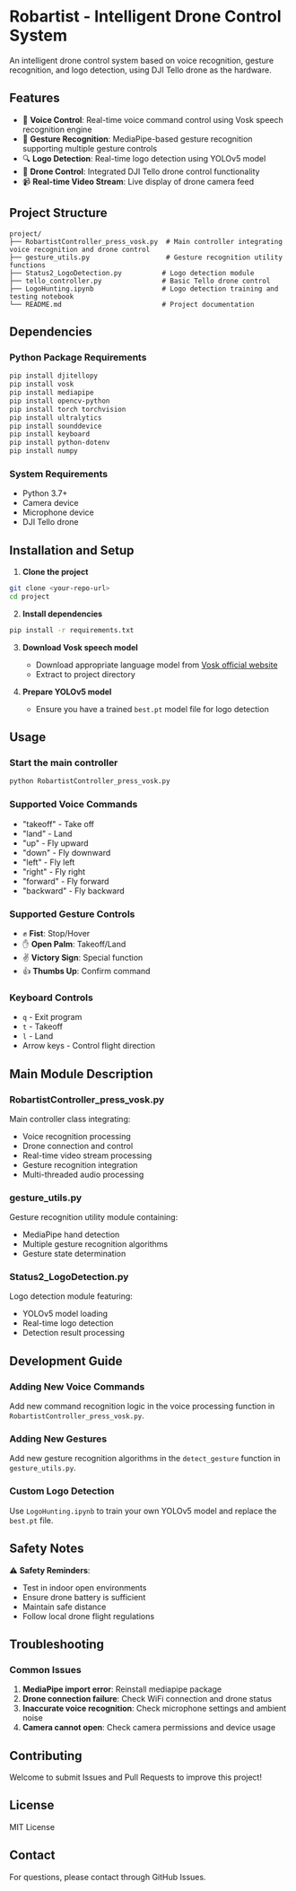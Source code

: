 # Robartist - Intelligent Drone Control System

An intelligent drone control system based on voice recognition, gesture recognition, and logo detection, using DJI Tello drone as the hardware.

## Features

- 🎤 **Voice Control**: Real-time voice command control using Vosk speech recognition engine
- 👋 **Gesture Recognition**: MediaPipe-based gesture recognition supporting multiple gesture controls
- 🔍 **Logo Detection**: Real-time logo detection using YOLOv5 model
- 🚁 **Drone Control**: Integrated DJI Tello drone control functionality
- 📹 **Real-time Video Stream**: Live display of drone camera feed

## Project Structure

```
project/
├── RobartistController_press_vosk.py  # Main controller integrating voice recognition and drone control
├── gesture_utils.py                   # Gesture recognition utility functions
├── Status2_LogoDetection.py          # Logo detection module
├── tello_controller.py               # Basic Tello drone control
├── LogoHunting.ipynb                 # Logo detection training and testing notebook
└── README.md                         # Project documentation
```

## Dependencies

### Python Package Requirements
```bash
pip install djitellopy
pip install vosk
pip install mediapipe
pip install opencv-python
pip install torch torchvision
pip install ultralytics
pip install sounddevice
pip install keyboard
pip install python-dotenv
pip install numpy
```

### System Requirements
- Python 3.7+
- Camera device
- Microphone device
- DJI Tello drone

## Installation and Setup

1. **Clone the project**
```bash
git clone <your-repo-url>
cd project
```

2. **Install dependencies**
```bash
pip install -r requirements.txt
```

3. **Download Vosk speech model**
   - Download appropriate language model from [Vosk official website](https://alphacephei.com/vosk/models)
   - Extract to project directory

4. **Prepare YOLOv5 model**
   - Ensure you have a trained `best.pt` model file for logo detection

## Usage

### Start the main controller
```bash
python RobartistController_press_vosk.py
```

### Supported Voice Commands
- "takeoff" - Take off
- "land" - Land
- "up" - Fly upward
- "down" - Fly downward
- "left" - Fly left
- "right" - Fly right
- "forward" - Fly forward
- "backward" - Fly backward

### Supported Gesture Controls
- ✊ **Fist**: Stop/Hover
- ✋ **Open Palm**: Takeoff/Land
- ✌️ **Victory Sign**: Special function
- 👍 **Thumbs Up**: Confirm command

### Keyboard Controls
- `q` - Exit program
- `t` - Takeoff
- `l` - Land
- Arrow keys - Control flight direction

## Main Module Description

### RobartistController_press_vosk.py
Main controller class integrating:
- Voice recognition processing
- Drone connection and control
- Real-time video stream processing
- Gesture recognition integration
- Multi-threaded audio processing

### gesture_utils.py
Gesture recognition utility module containing:
- MediaPipe hand detection
- Multiple gesture recognition algorithms
- Gesture state determination

### Status2_LogoDetection.py
Logo detection module featuring:
- YOLOv5 model loading
- Real-time logo detection
- Detection result processing

## Development Guide

### Adding New Voice Commands
Add new command recognition logic in the voice processing function in `RobartistController_press_vosk.py`.

### Adding New Gestures
Add new gesture recognition algorithms in the `detect_gesture` function in `gesture_utils.py`.

### Custom Logo Detection
Use `LogoHunting.ipynb` to train your own YOLOv5 model and replace the `best.pt` file.

## Safety Notes

⚠️ **Safety Reminders**:
- Test in indoor open environments
- Ensure drone battery is sufficient
- Maintain safe distance
- Follow local drone flight regulations

## Troubleshooting

### Common Issues
1. **MediaPipe import error**: Reinstall mediapipe package
2. **Drone connection failure**: Check WiFi connection and drone status
3. **Inaccurate voice recognition**: Check microphone settings and ambient noise
4. **Camera cannot open**: Check camera permissions and device usage

## Contributing

Welcome to submit Issues and Pull Requests to improve this project!

## License

MIT License

## Contact

For questions, please contact through GitHub Issues. 
